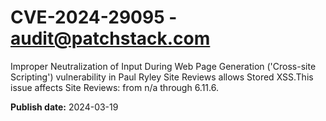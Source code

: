 # CVE-2024-29095 - audit@patchstack.com

Improper Neutralization of Input During Web Page Generation ('Cross-site Scripting') vulnerability in Paul Ryley Site Reviews allows Stored XSS.This issue affects Site Reviews: from n/a through 6.11.6.



**Publish date:** 2024-03-19
